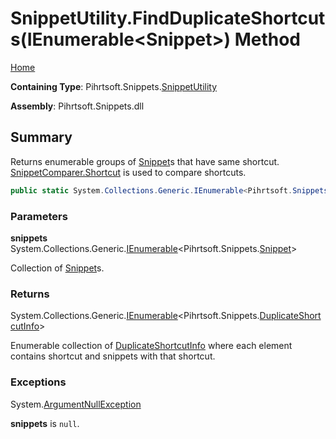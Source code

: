 # SnippetUtility\.FindDuplicateShortcuts\(IEnumerable\<Snippet>\) Method

[Home](../../../../README.md)

**Containing Type**: Pihrtsoft\.Snippets\.[SnippetUtility](../README.md)

**Assembly**: Pihrtsoft\.Snippets\.dll

## Summary

Returns enumerable groups of [Snippet](../../Snippet/README.md)s that have same shortcut\. [SnippetComparer.Shortcut](../../Comparers/SnippetComparer/Shortcut/README.md) is used to compare shortcuts\.

```csharp
public static System.Collections.Generic.IEnumerable<Pihrtsoft.Snippets.DuplicateShortcutInfo> FindDuplicateShortcuts(System.Collections.Generic.IEnumerable<Pihrtsoft.Snippets.Snippet> snippets)
```

### Parameters

**snippets** &emsp; System\.Collections\.Generic\.[IEnumerable](https://docs.microsoft.com/en-us/dotnet/api/system.collections.generic.ienumerable-1)\<Pihrtsoft\.Snippets\.[Snippet](../../Snippet/README.md)>

Collection of [Snippet](../../Snippet/README.md)s\.

### Returns

System\.Collections\.Generic\.[IEnumerable](https://docs.microsoft.com/en-us/dotnet/api/system.collections.generic.ienumerable-1)\<Pihrtsoft\.Snippets\.[DuplicateShortcutInfo](../../DuplicateShortcutInfo/README.md)>

Enumerable collection of [DuplicateShortcutInfo](../../DuplicateShortcutInfo/README.md) where each element contains shortcut and snippets with that shortcut\.

### Exceptions

System\.[ArgumentNullException](https://docs.microsoft.com/en-us/dotnet/api/system.argumentnullexception)

**snippets** is `null`\.

